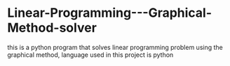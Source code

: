# Linear-Programming---Graphical-Method-solver
this is a python program that solves linear programming problem using the graphical method, language used in this project is python
